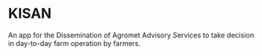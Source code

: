 # KISAN
An app for the Dissemination of Agromet Advisory Services to take decision in day-to-day farm operation by farmers.

